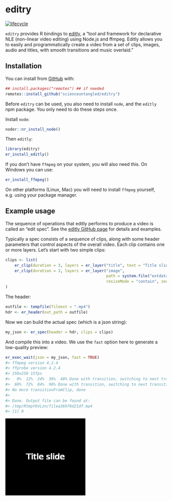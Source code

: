 
<!-- README.md is generated from README.Rmd. Please edit that file -->

# editry

<!-- badges: start -->

[![lifecycle](https://img.shields.io/badge/lifecycle-experimental-orange.svg)](https://www.tidyverse.org/lifecycle/#experimental)
<!-- badges: end -->

`editry` provides R bindings to
[editly](https://github.com/mifi/editly/), a “tool and framework for
declarative NLE (non-linear video editing) using Node.js and ffmpeg.
Editly allows you to easily and programmatically create a video from a
set of clips, images, audio and titles, with smooth transitions and
music overlaid.”

## Installation

You can install from
[GitHub](https://github.com/scienceuntangled/editry) with:

``` r
## install.packages("remotes") ## if needed
remotes::install_github("scienceuntangled/editry")
```

Before `editry` can be used, you also need to install `node`, and the
`editly` npm package. You only need to do these steps once.

Install `node`:

``` r
noder::nr_install_node()
```

Then `editly`:

``` r
library(editry)
er_install_editly()
```

If you don’t have `ffmpeg` on your system, you will also need this. On
Windows you can use:

``` r
er_install_ffmpeg()
```

On other platforms (Linux, Mac) you will need to install `ffmpeg`
yourself, e.g. using your package manager.

## Example usage

The sequence of operations that editly performs to produce a video is
called an “edit spec”. See the [editly GitHub
page](https://github.com/mifi/editly/) for details and examples.

Typically a spec consists of a sequence of clips, along with some header
parameters that control aspects of the overall video. Each clip contains
one or more layers. Let’s start with two simple clips:

``` r
clips <- list(
    er_clip(duration = 3, layers = er_layer("title", text = "Title slide")),
    er_clip(duration = 3, layers = er_layer("image",
                                            path = system.file("extdata/images/Rlogo.png", package = "editry"),
                                            resizeMode = "contain", zoomDirection = "out"))
)
```

The header:

``` r
outfile <- tempfile(fileext = ".mp4")
hdr <- er_header(out_path = outfile)
```

Now we can build the actual spec (which is a json string):

``` r
my_json <- er_spec(header = hdr, clips = clips)
```

And compile this into a video. We use the `fast` option here to generate
a low-quality preview:

``` r
er_exec_wait(json = my_json, fast = TRUE)
#> ffmpeg version 4.2.4
#> ffprobe version 4.2.4
#> 250x250 15fps
#>   0%  12%  24%  36%  48% Done with transition, switching to next transitionFromClip (1)
#>  60%  72%  84%  96% Done with transition, switching to next transitionFromClip (2)
#> No more transitionFromClip, done
#> 
#> Done. Output file can be found at:
#> /tmp/RtmpYkVLzn/filea36976d21df.mp4
#> [1] 0
```

<img src="man/figures/example1.gif" />
